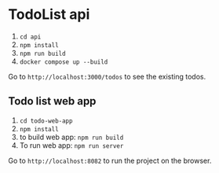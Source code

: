 # TodoList api

1. ```cd api```
2. ```npm install```
3. ```npm run build```
4. ```docker compose up --build```


Go to `http://localhost:3000/todos` to see the existing todos.


## Todo list web app

1. ```cd todo-web-app```
2. ```npm install```
3. to build web app: ```npm run build```
4. To run web app: ```npm run server```

Go to `http://localhost:8082` to run the project on the browser.

